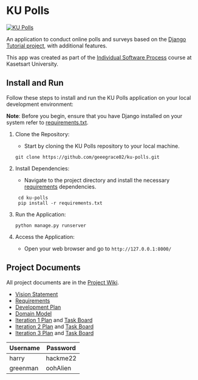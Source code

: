 # KU Polls

[![KU Polls](https://github.com/geeegrace02/ku-polls/actions/workflows/ku-polls.yml/badge.svg)](https://github.com/geeegrace02/ku-polls/actions/workflows/ku-polls.yml)

An application to conduct online polls and surveys based
on the [Django Tutorial project](https://docs.djangoproject.com/en/3.1/intro/tutorial01/), with
additional features.

This app was created as part of the [Individual Software Process](
https://cpske.github.io/ISP) course at Kasetsart University.


## Install and Run

Follow these steps to install and run the KU Polls application 
on your local development environment:

**Note**: Before you begin, ensure that you have Django installed on your system 
refer to [requirements.txt](./requirements.txt). 

1. Clone the Repository: 
    - Start by cloning the KU Polls repository to your local machine.
    ```
   git clone https://github.com/geeegrace02/ku-polls.git
    ```

2. Install Dependencies: 
   - Navigate to the project directory and install the necessary [requirements](./requirements.txt) dependencies.
   ```
    cd ku-polls
    pip install -r requirements.txt
    ```
   
3. Run the Application:
    ```
   python manage.py runserver
    ```

4. Access the Application:
   - Open your web browser and go to `http://127.0.0.1:8000/`

    
## Project Documents

All project documents are in the [Project Wiki](https://github.com/geeegrace02/ku-polls/wiki).

- [Vision Statement](https://github.com/geeegrace02/ku-polls/wiki/Vision-Statement)
- [Requirements](https://github.com/geeegrace02/ku-polls/wiki/Requirements)
- [Development Plan](https://github.com/geeegrace02/ku-polls/wiki/Development-Plan)
- [Domain Model](https://github.com/geeegrace02/ku-polls/wiki/Domain-Model)
- [Iteration 1 Plan](https://github.com/geeegrace02/ku-polls/wiki/Iteration-1-Plan) and [Task Board](https://github.com/users/geeegrace02/projects/1/views/1)
- [Iteration 2 Plan](https://github.com/geeegrace02/ku-polls/wiki/Iteration-2-Plan) and [Task Board](https://github.com/users/geeegrace02/projects/1/views/2)
- [Iteration 3 Plan](https://github.com/geeegrace02/ku-polls/wiki/Iteration-3-Plan) and [Task Board](https://github.com/users/geeegrace02/projects/1/views/4)


| Username | Password |
|----------|----------|
| harry    | hackme22 |
| greenman | oohAlien |
